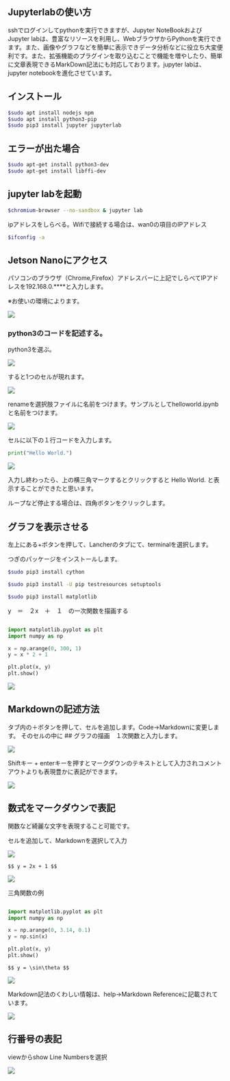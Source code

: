 ## Jupyterlabの使い方

sshでログインしてpythonを実行できますが、Jupyter NoteBookおよびJupyter labは、豊富なリソースを利用し、WebブラウザからPythonを実行できます。また、画像やグラフなどを簡単に表示できデータ分析などに役立ち大変便利です。また、拡張機能のプラグインを取り込むことで機能を増やしたり、簡単に文章表現できるMarkDown記法にも対応しております。jupyter labは、jupyter notebookを進化させています。

## インストール

```sh
$sudo apt install nodejs npm
$sudo apt install python3-pip
$sudo pip3 install jupyter jupyterlab
```

## エラーが出た場合
```sh
$sudo apt-get install python3-dev
$sudo apt-get install libffi-dev
```

## jupyter labを起動
```sh
$chromium-browser --no-sandbox & jupyter lab
```
ipアドレスをしらべる。Wifiで接続する場合は、wan0の項目のIPアドレス
```sh
$ifconfig -a
```


## Jetson Nanoにアクセス
パソコンのブラウザ（Chrome,Firefox）アドレスバーに上記でしらべてIPアドレスを192.168.0.****と入力します。

※お使いの環境によります。

![](./img/jupyterlab/jupyterlabgamen01.jpg)

### python3のコードを記述する。

python3を選ぶ。

![](./img/jupyterlab/jypyterlabgamen02.png)

すると1つのセルが現れます。

![](./img/jupyterlab/jupyterlabgamen03.png)

renameを選択肢ファイルに名前をつけます。サンプルとしてhelloworld.ipynbと名前をつけます。

![](./img/jupyterlab/jupyterlabgamenrename.png)

セルに以下の１行コードを入力します。
```python
print("Hello World.")
```

![](./img/jupyterlab/jupyterlabgamen04.png)

入力し終わったら、上の横三角マークするとクリックすると
Hello World.
と表示することができたと思います。

ループなど停止する場合は、四角ボタンをクリックします。

## グラフを表示させる

左上にある+ボタンを押して、Lancherのタブにて、terminalを選択します。

つぎのパッケージをインストールします。


```sh
$sudo pip3 install cython
```

```sh
$sudo pip3 install -U pip testresources setuptools
```

```sh
$sudo pip3 install matplotlib
```

y　＝　２x　＋　１　の一次関数を描画する

```python

import matplotlib.pyplot as plt
import numpy as np

x = np.arange(0, 300, 1)
y = x * 2 + 1

plt.plot(x, y)
plt.show()

```

![](./img/jupyterlab/GraphDemo.png)


## Markdownの記述方法
タブ内の＋ボタンを押して、セルを追加します。Code->Markdownに変更します。
そのセルの中に ## グラフの描画　１次関数と入力します。

![](./img/jupyterlab/MarkDown01.png)

Shiftキー + enterキーを押すとマークダウンのテキストとして入力されコメントアウトよりも表現豊かに表記ができます。

![](./img/jupyterlab/MarkDown02.png)

## 数式をマークダウンで表記

関数など綺麗な文字を表現すること可能です。

セルを追加して、Markdownを選択して入力

![](./img/jupyterlab/suusiki01.png)

```
$$ y = 2x + 1 $$
```

![](./img/jupyterlab/suusiki02.png)


三角関数の例

```python

import matplotlib.pyplot as plt
import numpy as np

x = np.arange(0, 3.14, 0.1)
y = np.sin(x)

plt.plot(x, y)
plt.show()

```

```
$$ y = \sin\theta $$
```

![](./img/jupyterlab/suusiki03.png)


Markdown記法のくわしい情報は、help->Markdown Referenceに記載されています。

![](./img/jupyterlab/MarkDown03.png)

## 行番号の表記

viewからshow Line Numbersを選択

![](./img/jupyterlab/ShowLineNumber.png)



